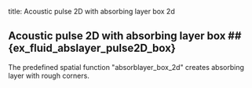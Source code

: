 title: Acoustic pulse 2D with absorbing layer box 2d

## Acoustic pulse 2D with absorbing layer box ## {ex_fluid_abslayer_pulse2D_box}

The predefined spatial function "absorblayer_box_2d" creates absorbing layer
with rough corners.

